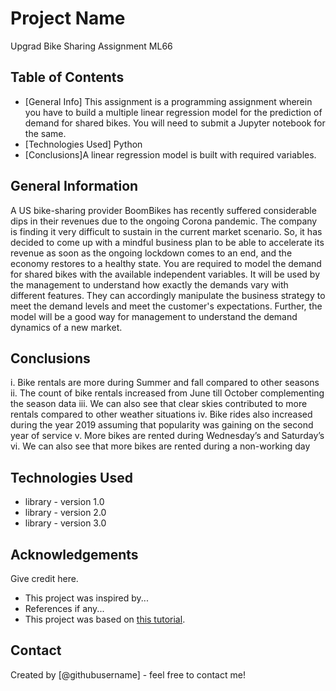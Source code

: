 # Project Name
Upgrad Bike Sharing Assignment ML66


## Table of Contents
* [General Info] This assignment is a programming assignment wherein you have to build a multiple linear regression model for the prediction of demand for shared bikes. You will need to submit a Jupyter notebook for the same. 
* [Technologies Used] Python
* [Conclusions]A linear regression model is built with required variables.


<!-- You can include any other section that is pertinent to your problem -->

## General Information
A US bike-sharing provider BoomBikes has recently suffered considerable dips in their revenues due to the ongoing Corona pandemic. The company is finding it very difficult to sustain in the current market scenario. So, it has decided to come up with a mindful business plan to be able to accelerate its revenue as soon as the ongoing lockdown comes to an end, and the economy restores to a healthy state. 
You are required to model the demand for shared bikes with the available independent variables. It will be used by the management to understand how exactly the demands vary with different features. They can accordingly manipulate the business strategy to meet the demand levels and meet the customer's expectations. Further, the model will be a good way for management to understand the demand dynamics of a new market. 

<!-- You don't have to answer all the questions - just the ones relevant to your project. -->

## Conclusions
i.	Bike rentals are more during Summer and fall compared to other seasons
ii.	The count of bike rentals increased from June till October complementing the season data
iii.	We can also see that clear skies contributed to more rentals compared to other weather situations
iv.	Bike rides also increased during the year 2019 assuming that popularity was gaining on the second year of service
v.	More bikes are rented during Wednesday’s and Saturday’s
vi.	We can also see that more bikes are rented during a non-working day


<!-- You don't have to answer all the questions - just the ones relevant to your project. -->


## Technologies Used
- library - version 1.0
- library - version 2.0
- library - version 3.0

<!-- As the libraries versions keep on changing, it is recommended to mention the version of library used in this project -->

## Acknowledgements
Give credit here.
- This project was inspired by...
- References if any...
- This project was based on [this tutorial](https://www.example.com).


## Contact
Created by [@githubusername] - feel free to contact me!


<!-- Optional -->
<!-- ## License -->
<!-- This project is open source and available under the [... License](). -->

<!-- You don't have to include all sections - just the one's relevant to your project -->